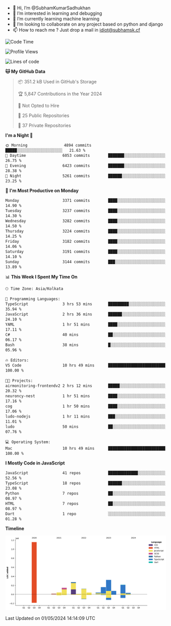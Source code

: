 - 👋 Hi, I’m @SubhamKumarSadhukhan
- 👀 I’m interested in learning and debugging
- 🌱 I’m currently learning machine learning
- 💞️ I’m looking to collaborate on any project based on python and django
- 📫 How to reach me ?
      Just drop a mail in idiot@subhamsk.cf

<!---
SubhamKumarSadhukhan/SubhamKumarSadhukhan is a ✨ special ✨ repository because its `README.md` (this file) appears on your GitHub profile.
You can click the Preview link to take a look at your changes.
--->


<!--START_SECTION:waka-->
![Code Time](http://img.shields.io/badge/Code%20Time-2%2C143%20hrs%2020%20mins-blue)

![Profile Views](http://img.shields.io/badge/Profile%20Views-0-blue)

![Lines of code](https://img.shields.io/badge/From%20Hello%20World%20I%27ve%20Written-2.6%20million%20lines%20of%20code-blue)

**🐱 My GitHub Data** 

> 📦 351.2 kB Used in GitHub's Storage 
 > 
> 🏆 5,847 Contributions in the Year 2024
 > 
> 🚫 Not Opted to Hire
 > 
> 📜 25 Public Repositories 
 > 
> 🔑 37 Private Repositories 
 > 
**I'm a Night 🦉** 

```text
🌞 Morning                4894 commits        █████░░░░░░░░░░░░░░░░░░░░   21.63 % 
🌆 Daytime                6053 commits        ███████░░░░░░░░░░░░░░░░░░   26.75 % 
🌃 Evening                6423 commits        ███████░░░░░░░░░░░░░░░░░░   28.38 % 
🌙 Night                  5261 commits        ██████░░░░░░░░░░░░░░░░░░░   23.25 % 
```
📅 **I'm Most Productive on Monday** 

```text
Monday                   3371 commits        ████░░░░░░░░░░░░░░░░░░░░░   14.90 % 
Tuesday                  3237 commits        ████░░░░░░░░░░░░░░░░░░░░░   14.30 % 
Wednesday                3282 commits        ████░░░░░░░░░░░░░░░░░░░░░   14.50 % 
Thursday                 3224 commits        ████░░░░░░░░░░░░░░░░░░░░░   14.25 % 
Friday                   3182 commits        ████░░░░░░░░░░░░░░░░░░░░░   14.06 % 
Saturday                 3191 commits        ████░░░░░░░░░░░░░░░░░░░░░   14.10 % 
Sunday                   3144 commits        ███░░░░░░░░░░░░░░░░░░░░░░   13.89 % 
```


📊 **This Week I Spent My Time On** 

```text
🕑︎ Time Zone: Asia/Kolkata

💬 Programming Languages: 
TypeScript               3 hrs 53 mins       █████████░░░░░░░░░░░░░░░░   35.94 % 
JavaScript               2 hrs 36 mins       ██████░░░░░░░░░░░░░░░░░░░   24.10 % 
YAML                     1 hr 51 mins        ████░░░░░░░░░░░░░░░░░░░░░   17.11 % 
C#                       40 mins             ██░░░░░░░░░░░░░░░░░░░░░░░   06.17 % 
Bash                     38 mins             █░░░░░░░░░░░░░░░░░░░░░░░░   05.96 % 

🔥 Editors: 
VS Code                  10 hrs 49 mins      █████████████████████████   100.00 % 

🐱‍💻 Projects: 
airmonitoring-frontendv2 2 hrs 12 mins       █████░░░░░░░░░░░░░░░░░░░░   20.32 % 
neuroncy-nest            1 hr 51 mins        ████░░░░░░░░░░░░░░░░░░░░░   17.16 % 
cog                      1 hr 50 mins        ████░░░░░░░░░░░░░░░░░░░░░   17.06 % 
ludo-nodejs              1 hr 11 mins        ███░░░░░░░░░░░░░░░░░░░░░░   11.01 % 
ludo                     50 mins             ██░░░░░░░░░░░░░░░░░░░░░░░   07.76 % 

💻 Operating System: 
Mac                      10 hrs 49 mins      █████████████████████████   100.00 % 
```

**I Mostly Code in JavaScript** 

```text
JavaScript               41 repos            █████████████░░░░░░░░░░░░   52.56 % 
TypeScript               18 repos            ██████░░░░░░░░░░░░░░░░░░░   23.08 % 
Python                   7 repos             ██░░░░░░░░░░░░░░░░░░░░░░░   08.97 % 
HTML                     7 repos             ██░░░░░░░░░░░░░░░░░░░░░░░   08.97 % 
Dart                     1 repo              ░░░░░░░░░░░░░░░░░░░░░░░░░   01.28 % 
```



**Timeline**

![Lines of Code chart](https://raw.githubusercontent.com/SubhamKumarSadhukhan/SubhamKumarSadhukhan/main/assets/bar_graph.png)


 Last Updated on 01/05/2024 14:14:09 UTC
<!--END_SECTION:waka-->

